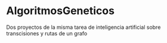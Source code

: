 # AlgoritmosGeneticos
Dos proyectos de la misma tarea de inteligencia artificial sobre transcisiones y rutas de un grafo
